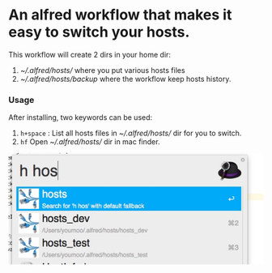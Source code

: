 An alfred workflow that makes it easy to switch your hosts.
=====

This workflow will create 2 dirs in your home dir:
1. *~/.alfred/hosts/* where you put various hosts files
2. *~/.alfred/hosts/backup* where the workflow keep hosts history.

### Usage

After installing, two keywords can be used:
1. `h+space` : List all hosts files in *~/.alfred/hosts/* dir for you to switch.
2. `hf` Open *~/.alfred/hosts/* dir in mac finder.

![](hosts.png)
